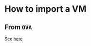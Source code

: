 # How to import a VM

## From `OVA`

See [here](http://wiki.hackzine.org/sysadmin/kvm-import-ova.html)
